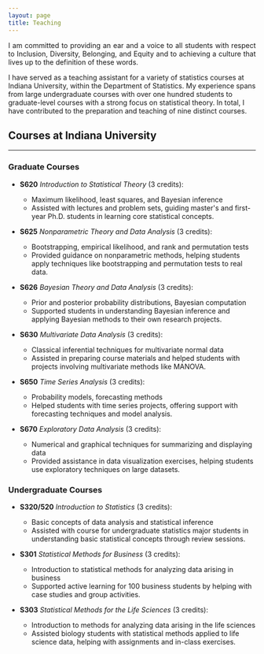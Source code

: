 ```yaml
---
layout: page
title: Teaching
---
```


<p align="justify">
I am committed to providing an ear and a voice to all students with respect to Inclusion, Diversity, Belonging, and Equity and to achieving a culture that lives up to the definition of these words. 
</p>

I have served as a teaching assistant for a variety of statistics courses at Indiana University, within the Department of Statistics. My experience spans from large undergraduate courses with over one hundred students to graduate-level courses with a strong focus on statistical theory. In total, I have contributed to the preparation and teaching of nine distinct courses.




## Courses at Indiana University
------------------------------------------------------
### **Graduate Courses**

- **S620** *Introduction to Statistical Theory* (3 credits):  
  - Maximum likelihood, least squares, and Bayesian inference  
  - Assisted with lectures and problem sets, guiding master's and first-year Ph.D. students in learning core statistical concepts.

- **S625** *Nonparametric Theory and Data Analysis* (3 credits):  
  - Bootstrapping, empirical likelihood, and rank and permutation tests  
  - Provided guidance on nonparametric methods, helping students apply techniques like bootstrapping and permutation tests to real data.

- **S626** *Bayesian Theory and Data Analysis* (3 credits):  
  - Prior and posterior probability distributions, Bayesian computation  
  - Supported students in understanding Bayesian inference and applying Bayesian methods to their own research projects.

- **S630** *Multivariate Data Analysis* (3 credits):  
  - Classical inferential techniques for multivariate normal data  
  - Assisted in preparing course materials and helped students with projects involving multivariate methods like MANOVA.

- **S650** *Time Series Analysis* (3 credits):  
  - Probability models, forecasting methods  
  - Helped students with time series projects, offering support with forecasting techniques and model analysis.

- **S670** *Exploratory Data Analysis* (3 credits):  
  - Numerical and graphical techniques for summarizing and displaying data  
  - Provided assistance in data visualization exercises, helping students use exploratory techniques on large datasets.

### **Undergraduate Courses**

- **S320/520** *Introduction to Statistics* (3 credits):  
  - Basic concepts of data analysis and statistical inference  
  - Assisted with course for undergraduate statistics major students in understanding basic statistical concepts through review sessions.

- **S301** *Statistical Methods for Business* (3 credits):  
  - Introduction to statistical methods for analyzing data arising in business  
  - Supported active learning for 100 business students by helping with case studies and group activities.

- **S303** *Statistical Methods for the Life Sciences* (3 credits):  
  - Introduction to methods for analyzing data arising in the life sciences  
  - Assisted biology students with statistical methods applied to life science data, helping with assignments and in-class exercises.
